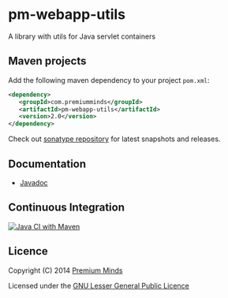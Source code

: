 pm-webapp-utils
===============

A library with utils for Java servlet containers

## Maven projects

Add the following maven dependency to your project `pom.xml`:

```xml
<dependency>
   <groupId>com.premiumminds</groupId>
   <artifactId>pm-webapp-utils</artifactId>
   <version>2.0</version>
</dependency>
```
Check out [sonatype repository](https://oss.sonatype.org/index.html#nexus-search;quick~pm-webapp-utils) for latest snapshots and releases.

## Documentation

- [Javadoc](http://premium-minds.github.io/pm-webapp-utils/apidocs/)

## Continuous Integration

[![Java CI with Maven](https://github.com/premium-minds/pm-webapp-utils/actions/workflows/maven.yml/badge.svg)](https://github.com/premium-minds/pm-webapp-utils/actions/workflows/maven.yml)

## Licence

Copyright (C) 2014 [Premium Minds](http://www.premium-minds.com/)

Licensed under the [GNU Lesser General Public Licence](http://www.gnu.org/licenses/lgpl.html)
